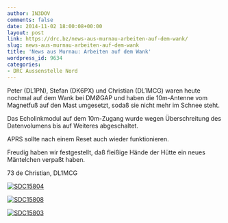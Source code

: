 ```yaml
---
author: IN3DOV
comments: false
date: 2014-11-02 18:00:08+00:00
layout: post
link: https://drc.bz/news-aus-murnau-arbeiten-auf-dem-wank/
slug: news-aus-murnau-arbeiten-auf-dem-wank
title: 'News aus Murnau: Arbeiten auf dem Wank'
wordpress_id: 9634
categories:
- DRC Aussenstelle Nord
---
```


Peter (DL1PN), Stefan (DK6PX) und Christian (DL1MCG) waren heute nochmal auf dem Wank bei DMØGAP und haben die 10m-Antenne vom Magnetfuß auf den Mast umgesetzt, sodaß sie nicht mehr im Schnee steht.


Das Echolinkmodul auf dem 10m-Zugang wurde wegen Überschreitung des Datenvolumens bis auf Weiteres abgeschaltet.

APRS sollte nach einem Reset auch wieder funktionieren.

Freudig haben wir festgestellt, daß fleißige Hände der Hütte ein neues Mäntelchen verpaßt haben.

73 de Christian, DL1MCG

[![SDC15804](https://drc.bz/wp-content/uploads/2014/11/SDC15804.jpg)](https://drc.bz/wp-content/uploads/2014/11/SDC15804.jpg)


[![SDC15808](https://drc.bz/wp-content/uploads/2014/11/SDC15808.jpg)](https://drc.bz/wp-content/uploads/2014/11/SDC15808.jpg)




[![SDC15803](https://drc.bz/wp-content/uploads/2014/11/SDC15803.jpg)](https://drc.bz/wp-content/uploads/2014/11/SDC15803.jpg)



